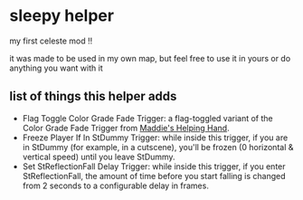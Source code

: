 # sleepy helper
my first celeste mod !!

it was made to be used in my own map, but feel free to use it in yours or do anything you want with it

## list of things this helper adds
- Flag Toggle Color Grade Fade Trigger: a flag-toggled variant of the Color Grade Fade Trigger from [Maddie's Helping Hand](https://github.com/maddie480/MaddieHelpingHand). 
- Freeze Player If In StDummy Trigger: while inside this trigger, if you are in StDummy (for example, in a cutscene), you'll be frozen (0 horizontal & vertical speed) until you leave StDummy.
- Set StReflectionFall Delay Trigger: while inside this trigger, if you enter StReflectionFall, the amount of time before you start falling is changed from 2 seconds to a configurable delay in frames.
